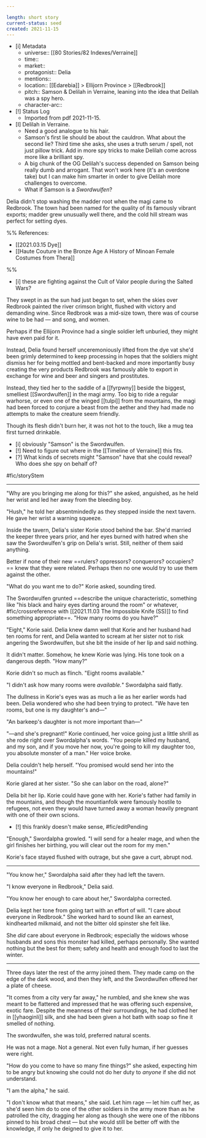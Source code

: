 ```yaml
---

length: short story
current-status: seed
created: 2021-11-15
---
```


- [i] Metadata
	- universe:: [[80 Stories/82 Indexes/Verraine]]
	- time::
	- market::
	- protagonist:: Delia 
	- mentions::
	- location:: [[Edarebia]] > Ellijorn Province > [[Redbrook]]
	- pitch:: Samson & Delilah in Verraine, leaning into the idea that Delilah was a spy hero. 
	- character-arc::
- [!] Status Log
	- Imported from pdf 2021-11-15. 
- [I] Delilah in Verraine. 
	- Need a good analogue to his hair.
	- Samson's first lie should be about the cauldron. What about the second lie? Third time she asks, she uses a truth serum / spell, not just pillow trick. Add in more spy tricks to make Delilah come across more like a brilliant spy. 
	- A big chunk of the OG Delilah's success depended on Samson being really dumb and arrogant. That won't work here (it's an overdone take) but I can make him smarter in order to give Delilah more challenges to overcome. 
	- What if Samson is a _Swordwulfen_? 

Delia didn't stop washing the madder root when the magi came to Redbrook. The town had been named for the quality of its famously vibrant exports; madder grew unusually well there, and the cold hill stream was perfect for setting dyes. 

%% 
References:
- [[2021.03.15 Dye]]
- [[Haute Couture in the Bronze Age A History of Minoan Female Costumes from Thera]] 
 
%%
- [i] these are fighting against the Cult of Valor people during the Salted Wars? 

They swept in as the sun had just began to set, when the skies over Redbrook painted the river crimson bright, flushed with victory and demanding wine. Since Redbrook was a mid-size town, there was of course wine to be had — and song, and women. 

Perhaps if the Ellijorn Province had a single soldier left unburied, they might have even paid for it. 

Instead, Delia found herself unceremoniously lifted from the dye vat she'd been grimly determined to keep processing in hopes that the soldiers might dismiss her for being mottled and bent-backed and more importantly busy creating the very products Redbrook was famously able to export in exchange for wine and beer and singers and prostitutes. 

Instead, they tied her to the saddle of a [[fyrpwny]] beside the biggest, smelliest [[Swordwulfen]] in the magi army. Too big to ride a regular warhorse, or even one of the winged [[tulpi]] from the mountains, the magi had been forced to conjure a beast from the aether and they had made no attempts to make the creature seem friendly. 

Though its flesh didn't burn her, it was not hot to the touch, like a mug tea first turned drinkable. 

- [i] obviously "Samson" is the Swordwulfen. 
- [!] Need to figure out where in the [[Timeline of Verraine]] this fits. 
- [?] What kinds of secrets might "Samson" have that she could reveal? Who does she spy on behalf of? 

#fic/storyStem 

* * * 

"Why are you bringing me along for this?" she asked, anguished, as he held her wrist and led her away from the bleeding boy. 

"Hush," he told her absentmindedly as they stepped inside the next tavern. He gave her wrist a warning squeeze. 

Inside the tavern, Delia's sister Korie stood behind the bar. She'd married the keeper three years prior, and her eyes burned with hatred when she saw the Swordwulfen's grip on Delia's wrist. Still, neither of them said anything. 

Better if none of their new ==rulers? oppressors? conquerors? occupiers?== knew that they were related. Perhaps then no one would try to use them against the other. 

"What do you want me to do?" Korie asked, sounding tired. 

The Swordwulfen grunted ==describe the unique characteristic, something like "his black and hairy eyes darting around the room" or whatever, #fic/crossreference with [[2021.11.03 The Impossible Knife (SS)]] to find something appropriate==. "How many rooms do you have?" 



"Eight," Korie said. Delia knew damn well that Korie and her husband had ten rooms for rent, and Delia wanted to scream at her sister not to risk angering the Swordwulfen, but she bit the inside of her lip and said nothing.  

It didn't matter. Somehow, he knew Korie was lying. His tone took on a dangerous depth. "How many?" 

Korie didn't so much as flinch. "Eight rooms available." 

"I didn't ask how many rooms were _available._" Swordalpha said flatly.

The dullness in Korie's eyes was as much a lie as her earlier words had been. Delia wondered who she had been trying to protect. "We have ten rooms, but one is my daughter's and—"

"An barkeep's daughter is not more important than—"

"—and she's pregnant!" Korie continued, her voice going just a little shrill as she rode right over Swordalpha's words. "You people killed my husband, and my son, and if you move her now, you're going to kill my daughter too, you absolute monster of a man." Her voice broke. 

Delia couldn't help herself. "You promised would send her into the mountains!" 

Korie glared at her sister. "So she can labor on the road, alone?" 

Delia bit her lip. Korie could have gone with her. Korie's father had family in the mountains, and though the mountianfolk were famously hostile to refugees, not even they would have turned away a woman heavily pregnant with one of their own scions. 

- [!] this frankly doesn't make sense, #fic/editPending 

"Enough," Swordalpha growled. "I will send for a healer mage, and when the girl finishes her birthing, you will clear out the room for my men." 

Korie's face stayed flushed with outrage, but she gave a curt, abrupt nod. 

* * * 

"You know her," Swordalpha said after they had left the tavern.

"I know everyone in Redbrook," Delia said. 

"You know her enough to care about her," Swordalpha corrected. 

Delia kept her tone from going tart with an effort of will. "I care about everyone in Redbrook." She worked hard to sound like an earnest, kindhearted milkmaid, and not the bitter old spinster she felt like. 

She _did_ care about everyone in Redbrook; especially the widows whose husbands and sons this monster had killed, perhaps personally. She wanted nothing but the best for them; safety and health and enough food to last the winter. 

* * * 

Three days later the rest of the army joined them. They made camp on the edge of the dark wood, and then they left, and the Swordwulfen offered her a plate of cheese. 

"It comes from a city very far away," he rumbled, and she knew she was meant to be flattered and impressed that he was offering such expensive, exotic fare. Despite the meanness of their surroundings, he had clothed her in [[yhaoginli]] silk, and she had been given a hot bath with soap so fine it smelled of nothing. 

The swordwulfen, she was told, preferred natural scents. 

He was not a mage. Not a general. Not even fully human, if her guesses were right. 

"How do you come to have so many fine things?" she asked, expecting him to be angry but knowing she could not do her duty to _anyone_ if she did not understand. 

"I am the alpha," he said. 

"I don't know what that means," she said. Let him rage — let him cuff her, as she'd seen him do to one of the other soldiers in the army more than as he patrolled the city, dragging her along as though she were one of the ribbons pinned to his broad chest — but she would still be better off with the knowledge, if only he deigned to give it to her. 

